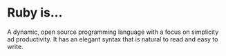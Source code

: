 # Ruby is...

A dynamic, open source programming language with a focus on simplicity ad productivity. It has an elegant syntax that is natural to read and easy to write. 
